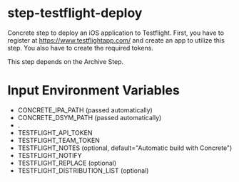 step-testflight-deploy
======================

Concrete step to deploy an iOS application to Testflight. First, you have to register at https://www.testflightapp.com/ and create an app to utilize this step. You also have to create the required tokens.

This step depends on the Archive Step.

# Input Environment Variables 
- CONCRETE_IPA_PATH			(passed automatically)
- CONCRETE_DSYM_PATH		(passed automatically)
- .
- TESTFLIGHT_API_TOKEN
- TESTFLIGHT_TEAM_TOKEN
- TESTFLIGHT_NOTES			(optional, default="Automatic build with Concrete")
- TESTFLIGHT_NOTIFY
- TESTFLIGHT_REPLACE		(optional)
- TESTFLIGHT_DISTRIBUTION_LIST (optional)